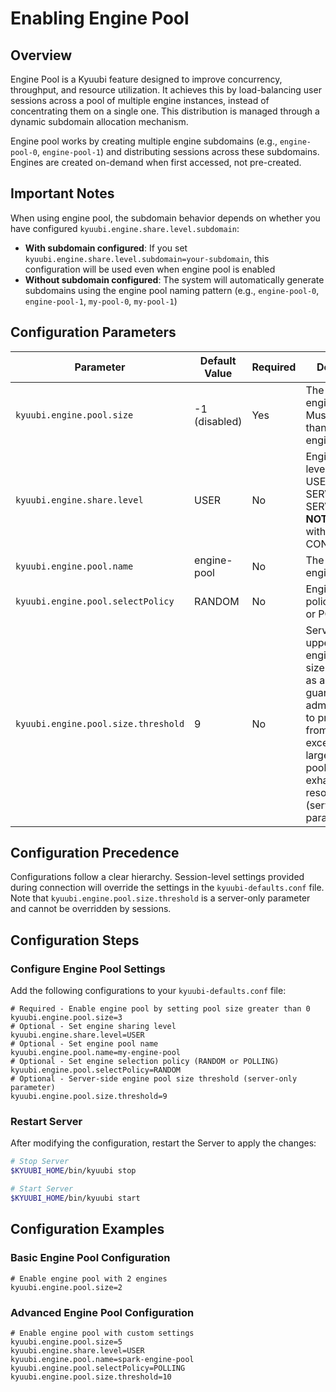 <!--
- Licensed to the Apache Software Foundation (ASF) under one or more
- contributor license agreements.  See the NOTICE file distributed with
- this work for additional information regarding copyright ownership.
- The ASF licenses this file to You under the Apache License, Version 2.0
- (the "License"); you may not use this file except in compliance with
- the License.  You may obtain a copy of the License at
-
-   http://www.apache.org/licenses/LICENSE-2.0
-
- Unless required by applicable law or agreed to in writing, software
- distributed under the License is distributed on an "AS IS" BASIS,
- WITHOUT WARRANTIES OR CONDITIONS OF ANY KIND, either express or implied.
- See the License for the specific language governing permissions and
- limitations under the License.
-->

# Enabling Engine Pool

## Overview

Engine Pool is a Kyuubi feature designed to improve concurrency, throughput,
and resource utilization. It achieves this by load-balancing user sessions
across a pool of multiple engine instances, instead of concentrating them on
a single one. This distribution is managed through a dynamic subdomain allocation
mechanism.

Engine pool works by creating multiple engine subdomains (e.g.,
`engine-pool-0`, `engine-pool-1`) and distributing sessions across these
subdomains. Engines are created on-demand when first accessed, not
pre-created.

## Important Notes

When using engine pool, the subdomain behavior depends on whether you have
configured `kyuubi.engine.share.level.subdomain`:

- **With subdomain configured**: If you set
  `kyuubi.engine.share.level.subdomain=your-subdomain`, this configuration
  will be used even when engine pool is enabled
- **Without subdomain configured**: The system will automatically generate
  subdomains using the engine pool naming pattern (e.g., `engine-pool-0`,
  `engine-pool-1`, `my-pool-0`, `my-pool-1`)

## Configuration Parameters

|              Parameter              | Default Value | Required |                                                                                                         Description                                                                                                          |
|-------------------------------------|---------------|----------|------------------------------------------------------------------------------------------------------------------------------------------------------------------------------------------------------------------------------|
| `kyuubi.engine.pool.size`           | -1 (disabled) | Yes      | The size of the engine pool. Must be greater than 0 to enable engine pool                                                                                                                                                    |
| `kyuubi.engine.share.level`         | USER          | No       | Engine sharing level. Supports USER, GROUP, SERVER, SERVER_LOCAL. **NOT** supported with CONNECTION                                                                                                                          |
| `kyuubi.engine.pool.name`           | engine-pool   | No       | The name of the engine pool                                                                                                                                                                                                  |
| `kyuubi.engine.pool.selectPolicy`   | RANDOM        | No       | Engine selection policy: RANDOM or POLLING                                                                                                                                                                                   |
| `kyuubi.engine.pool.size.threshold` | 9             | No       | Server-side upper limit of engine pool size. This acts as a safety guardrail for administrators to prevent users from requesting excessively large engine pools that could exhaust cluster resources (server-only parameter) |

## Configuration Precedence

Configurations follow a clear hierarchy. Session-level settings provided
during connection will override the settings in the `kyuubi-defaults.conf`
file. Note that `kyuubi.engine.pool.size.threshold` is a server-only
parameter and cannot be overridden by sessions.

## Configuration Steps

### Configure Engine Pool Settings

Add the following configurations to your `kyuubi-defaults.conf` file:

```properties
# Required - Enable engine pool by setting pool size greater than 0
kyuubi.engine.pool.size=3
# Optional - Set engine sharing level
kyuubi.engine.share.level=USER
# Optional - Set engine pool name
kyuubi.engine.pool.name=my-engine-pool
# Optional - Set engine selection policy (RANDOM or POLLING)
kyuubi.engine.pool.selectPolicy=RANDOM
# Optional - Server-side engine pool size threshold (server-only parameter)
kyuubi.engine.pool.size.threshold=9
```

### Restart Server

After modifying the configuration, restart the Server to apply the changes:

```bash
# Stop Server
$KYUUBI_HOME/bin/kyuubi stop

# Start Server
$KYUUBI_HOME/bin/kyuubi start
```

## Configuration Examples

### Basic Engine Pool Configuration

```properties
# Enable engine pool with 2 engines
kyuubi.engine.pool.size=2
```

### Advanced Engine Pool Configuration

```properties
# Enable engine pool with custom settings
kyuubi.engine.pool.size=5
kyuubi.engine.share.level=USER
kyuubi.engine.pool.name=spark-engine-pool
kyuubi.engine.pool.selectPolicy=POLLING
kyuubi.engine.pool.size.threshold=10
```

